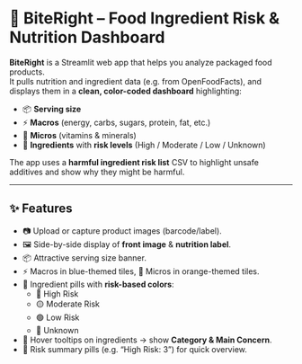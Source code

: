 # 🥗 BiteRight – Food Ingredient Risk & Nutrition Dashboard

**BiteRight** is a Streamlit web app that helps you analyze packaged food products.  
It pulls nutrition and ingredient data (e.g. from OpenFoodFacts), and displays them in a **clean, color-coded dashboard** highlighting:

- 📦 **Serving size**  
- ⚡ **Macros** (energy, carbs, sugars, protein, fat, etc.)  
- 💊 **Micros** (vitamins & minerals)  
- 🌿 **Ingredients** with **risk levels** (High / Moderate / Low / Unknown)  

The app uses a **harmful ingredient risk list** CSV to highlight unsafe additives and show why they might be harmful.

---

## ✨ Features

- 📷 Upload or capture product images (barcode/label).
- 🖼 Side-by-side display of **front image** & **nutrition label**.
- 📦 Attractive serving size banner.
- ⚡ Macros in blue-themed tiles, 💊 Micros in orange-themed tiles.
- 🌿 Ingredient pills with **risk-based colors**:
  - 🔴 High Risk  
  - 🟡 Moderate Risk  
  - 🟢 Low Risk  
  - 🔵 Unknown  
- 🧾 Hover tooltips on ingredients → show **Category & Main Concern**.
- 🔢 Risk summary pills (e.g. “High Risk: 3”) for quick overview.


